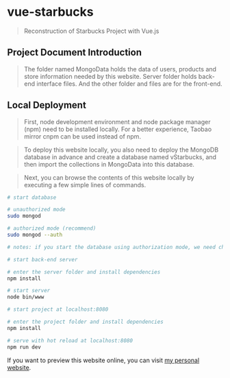 # vue-starbucks

> Reconstruction of Starbucks Project with Vue.js 

## Project Document Introduction

> The folder named MongoData holds the data of users, products and store information needed by this website. Server folder holds back-end interface files. And the other folder and files are for the front-end.

## Local Deployment

> First, node development environment and node package manager (npm) need to be installed locally. For a better experience, Taobao mirror cnpm can be used instead of npm.

> To deploy this website locally, you also need to deploy the MongoDB database in advance and create a database named vStarbucks, and then import the collections in MongoData into this database.

> Next, you can browse the contents of this website locally by executing a few simple lines of commands.

``` bash
# start database

# unauthorized mode
sudo mongod

# authorized mode (recommend)
sudo mongod --auth

# notes: if you start the database using authorization mode, we need change the 'password' in linkedDB.js (mongodb://Jeff:password@127.0.0.1:27017/vStarbucks) to the password corresponding to the local database.

```

``` bash
# start back-end server

# enter the server folder and install dependencies
npm install

# start server
node bin/www

```

``` bash
# start project at localhost:8080

# enter the project folder and install dependencies
npm install

# serve with hot reload at localhost:8080
npm run dev

```

If you want to preview this website online, you can visit [my personal website](http://www.hppzhang.com).
